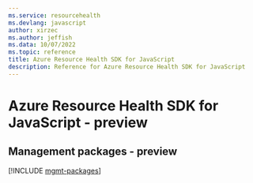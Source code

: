 ```yaml
---
ms.service: resourcehealth
ms.devlang: javascript
author: xirzec
ms.author: jeffish
ms.data: 10/07/2022
ms.topic: reference
title: Azure Resource Health SDK for JavaScript
description: Reference for Azure Resource Health SDK for JavaScript
---
```

# Azure Resource Health SDK for JavaScript - preview

## Management packages - preview
[!INCLUDE [mgmt-packages](resource-health-mgmt-index.md)]